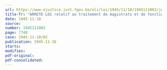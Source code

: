 ```yaml
---
url: https://www.ejustice.just.fgov.be/eli/loi/1945/11/10/1945111002/justel
title-fr: "ARRETE-LOI relatif au traitement de magistrats et de fonctionnaires de l'ordre judiciaire, délégués à des fonctions supérieures"
date: 1945-11-10
source:
number: 1945111002
page: 7748
case: 1945-11-10/02
publication: 1945-11-16
starts:
modifies:
pdf-original:
pdf-consolidated:
---
```


